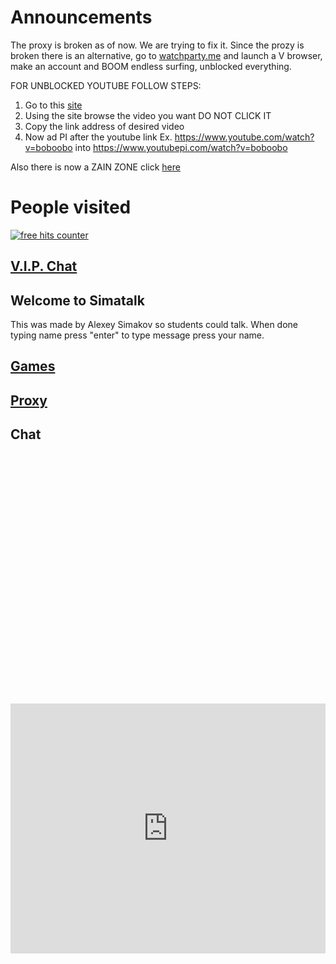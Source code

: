 # Announcements

The proxy is broken as of now. We are trying to fix it.
Since the prozy is broken there is an alternative, go to [watchparty.me](https://watchparty.me) and launch a V browser, make an account and BOOM endless surfing, unblocked everything.

FOR UNBLOCKED YOUTUBE FOLLOW STEPS:
1. Go to this [site](https://holy-asian-unblock.herokuapp.com/yt.html)
2. Using the site browse the video you want DO NOT CLICK IT
3. Copy the link address of desired video
4. Now ad PI after the youtube link Ex. https://www.youtube.com/watch?v=boboobo into https://www.youtubepi.com/watch?v=boboobo


Also there is now a ZAIN ZONE click [here](simatalk.github.io/zainiszain)

# People visited

<a href="https://www.freecounterstat.com" title="free hits counter"><img src="https://counter7.stat.ovh/private/freecounterstat.php?c=3dp2rbctty8umh8wbhkmjntwasf1cb2u" border="0" title="free hits counter" alt="free hits counter"></a> 

## [V.I.P. Chat](https://jstrieb.github.io/link-lock/#eyJ2IjoiMC4wLjEiLCJlIjoiQUZET2c2aE1POTVzZzN4eUJkOWF5V21RRlpEN2RUNjB0ZTVvNE93TEJlTlViUUZIRnd0VnpOQkZxVDh2SXlRZUdsN25oSjdBZmF1elFXTy9SWVd4bWJjQ2t3PT0iLCJpIjoiU2NwZkc0dUZ6VDVBTTZ1RSJ9)

## Welcome to Simatalk

This was made by Alexey Simakov so students could talk. When done typing name press "enter"
to type message press your name.

## [Games](https://simatalk.github.io/games)

## [Proxy](https://simatalk.github.io/unblockedweb)


## Chat

<div id="tlkio" data-channel="student-talk" data-theme="theme--minimal" style="width:100%;height:400;"></div><script async src="http://tlk.io/embed.js" type="text/javascript"></script>

<iframe src="https://tlk.io/student-talk" width="100%" height="400" frameborder="0" scrolling="no"></iframe>
